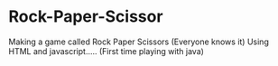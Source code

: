 # Rock-Paper-Scissor
Making a game called Rock Paper Scissors (Everyone knows it) Using HTML and javascript..... (First time playing with java)
